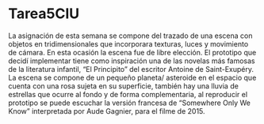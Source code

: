 # Tarea5CIU
La asignación de esta semana se compone del trazado de una escena con objetos en tridimensionales que incorporara texturas, luces y movimiento de cámara. En esta ocasión la escena fue de libre elección.   El prototipo que decidí implementar tiene como inspiración una de las novelas más famosas de la literatura infantil, “El Principito” del escritor Antoine de Saint-Exupéry.  La escena se compone de un pequeño planeta/ asteroide en el espacio que cuenta con una rosa sujeta en su superficie, también hay una lluvia de estrellas que ocurre al fondo y de forma complementaria, al reproducir el prototipo se puede escuchar la versión francesa de “Somewhere Only We Know” interpretada por Aude Gagnier, para el filme de 2015.
